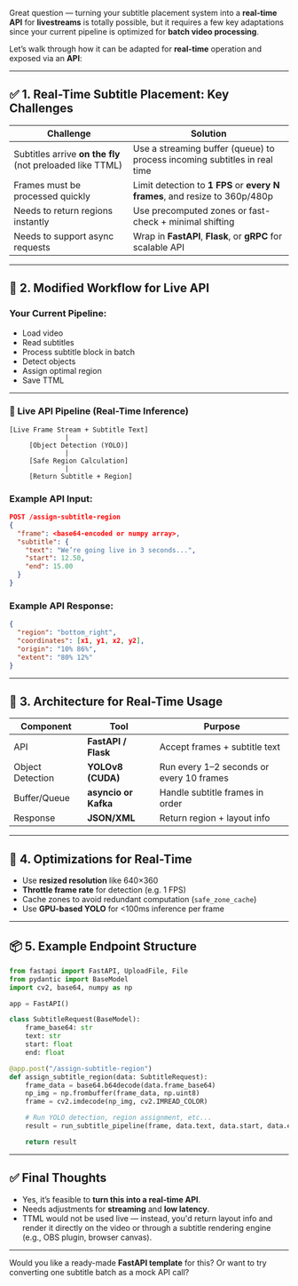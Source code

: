 Great question — turning your subtitle placement system into a **real-time API** for **livestreams** is totally possible, but it requires a few key adaptations since your current pipeline is optimized for **batch video processing**.

Let’s walk through how it can be adapted for **real-time** operation and exposed via an **API**:

---

## ✅ 1. **Real-Time Subtitle Placement: Key Challenges**

| Challenge | Solution |
|----------|----------|
| Subtitles arrive **on the fly** (not preloaded like TTML) | Use a streaming buffer (queue) to process incoming subtitles in real time |
| Frames must be processed quickly | Limit detection to **1 FPS** or **every N frames**, and resize to 360p/480p |
| Needs to return regions instantly | Use precomputed zones or fast-check + minimal shifting |
| Needs to support async requests | Wrap in **FastAPI**, **Flask**, or **gRPC** for scalable API |

---

## 🔄 2. **Modified Workflow for Live API**

### Your Current Pipeline:
- Load video
- Read subtitles
- Process subtitle block in batch
- Detect objects
- Assign optimal region
- Save TTML

---

### 🧩 Live API Pipeline (Real-Time Inference)
```plaintext
[Live Frame Stream + Subtitle Text]
              |
     [Object Detection (YOLO)]
              |
     [Safe Region Calculation]
              |
     [Return Subtitle + Region]
```

### Example API Input:
```json
POST /assign-subtitle-region
{
  "frame": <base64-encoded or numpy array>,
  "subtitle": {
    "text": "We’re going live in 3 seconds...",
    "start": 12.50,
    "end": 15.00
  }
}
```

### Example API Response:
```json
{
  "region": "bottom_right",
  "coordinates": [x1, y1, x2, y2],
  "origin": "10% 86%",
  "extent": "80% 12%"
}
```

---

## 🧠 3. **Architecture for Real-Time Usage**

| Component | Tool | Purpose |
|----------|------|---------|
| API | **FastAPI / Flask** | Accept frames + subtitle text |
| Object Detection | **YOLOv8 (CUDA)** | Run every 1–2 seconds or every 10 frames |
| Buffer/Queue | **asyncio or Kafka** | Handle subtitle frames in order |
| Response | **JSON/XML** | Return region + layout info |

---

## 🚀 4. **Optimizations for Real-Time**

- Use **resized resolution** like 640×360
- **Throttle frame rate** for detection (e.g. 1 FPS)
- Cache zones to avoid redundant computation (`safe_zone_cache`)
- Use **GPU-based YOLO** for <100ms inference per frame

---

## 📦 5. Example Endpoint Structure

```python
from fastapi import FastAPI, UploadFile, File
from pydantic import BaseModel
import cv2, base64, numpy as np

app = FastAPI()

class SubtitleRequest(BaseModel):
    frame_base64: str
    text: str
    start: float
    end: float

@app.post("/assign-subtitle-region")
def assign_subtitle_region(data: SubtitleRequest):
    frame_data = base64.b64decode(data.frame_base64)
    np_img = np.frombuffer(frame_data, np.uint8)
    frame = cv2.imdecode(np_img, cv2.IMREAD_COLOR)

    # Run YOLO detection, region assignment, etc...
    result = run_subtitle_pipeline(frame, data.text, data.start, data.end)

    return result
```

---

## ✅ Final Thoughts

- Yes, it’s feasible to **turn this into a real-time API**.
- Needs adjustments for **streaming** and **low latency**.
- TTML would not be used live — instead, you'd return layout info and render it directly on the video or through a subtitle rendering engine (e.g., OBS plugin, browser canvas).

---

Would you like a ready-made **FastAPI template** for this? Or want to try converting one subtitle batch as a mock API call?
